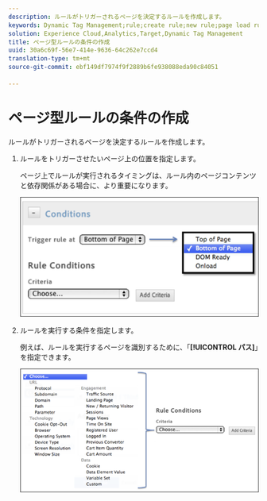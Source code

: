 ```yaml
---
description: ルールがトリガーされるページを決定するルールを作成します。
keywords: Dynamic Tag Management;rule;create rule;new rule;page load rule
solution: Experience Cloud,Analytics,Target,Dynamic Tag Management
title: ページ型ルールの条件の作成
uuid: 30a6c69f-56e7-414e-9636-64c262e7ccd4
translation-type: tm+mt
source-git-commit: ebf149df7974f9f2889b6fe938088eda90c84051

---
```



# ページ型ルールの条件の作成

ルールがトリガーされるページを決定するルールを作成します。

1. ルールをトリガーさせたいページ上の位置を指定します。

   ページ上でルールが実行されるタイミングは、ルール内のページコンテンツと依存関係がある場合に、より重要になります。

   ![](assets/conditions-page-load-rules1.png)

1. ルールを実行する条件を指定します。

   例えば、ルールを実行するページを識別するために、「**[!UICONTROL パス]**」を指定できます。

   ![](assets/conditions-page-load-rules2.png)

